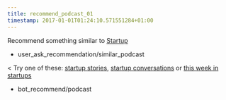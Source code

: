 ```yaml
---
title: recommend_podcast_01
timestamp: 2017-01-01T01:24:10.571551284+01:00
---
```


Recommend something similar to [Startup](podcast_title)
* user_ask_recommendation/similar_podcast

< Try one of these: [startup stories](podcast_title), [startup conversations](podcast_title) or [this week in startups](podcast_title)
* bot_recommend/podcast
